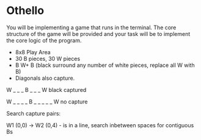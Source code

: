 # Othello

You will be implementing a game that runs in the terminal. The core structure
of the game will be provided and your task will be to implement the core logic
of the program.

- 8x8 Play Area
- 30 B pieces, 30 W pieces
- B W+ B (black surround any number of white pieces, replace all W with B)
- Diagonals also capture.

W _ _
_ B _
_ _ W     black captured

W _ _ _
_ B _ _
_ _ _ W   no capture

Search capture pairs:

W1 (0,0) -> W2 (0,4) - is in a line, search inbetween spaces for contiguous Bs
